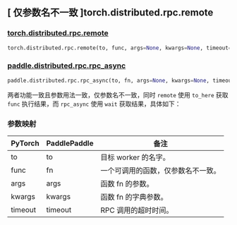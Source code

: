 ## [ 仅参数名不一致 ]torch.distributed.rpc.remote

### [torch.distributed.rpc.remote](https://pytorch.org/docs/stable/rpc.html#torch.distributed.rpc.remote)

```python
torch.distributed.rpc.remote(to, func, args=None, kwargs=None, timeout=-1.0)
```

### [paddle.distributed.rpc.rpc_async](https://www.paddlepaddle.org.cn/documentation/docs/zh/develop/api/paddle/distributed/rpc/rpc_async_cn.html#rpc-async)

```python
paddle.distributed.rpc.rpc_async(to, fn, args=None, kwargs=None, timeout=-1)
```

两者功能一致且参数用法一致，仅参数名不一致，同时 `remote` 使用 `to_here` 获取 `func` 执行结果，而 `rpc_async` 使用 `wait` 获取结果，具体如下：

### 参数映射


| PyTorch | PaddlePaddle | 备注                               |
| ------- | ------------ | ---------------------------------- |
| to      | to           | 目标 worker 的名字。               |
| func    | fn           | 一个可调用的函数，仅参数名不一致。 |
| args    | args         | 函数 fn 的参数。                   |
| kwargs  | kwargs       | 函数 fn 的字典参数。               |
| timeout | timeout      | RPC 调用的超时时间。               |
